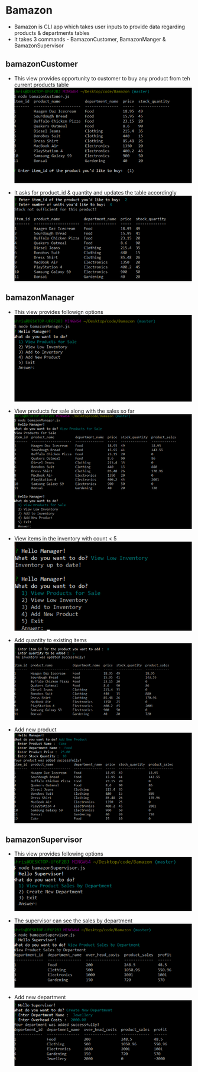 # Bamazon

* Bamazon is CLI app which takes user inputs to provide data regarding products & departments tables
* It takes 3 commands - BamazonCustomer, BamazonManger & BamazonSupervisor

## bamazonCustomer

* This view provides opportunity to customer to buy any product from teh current products table
![Screenshot](./img/bamazonCustomer1.png)

* It asks for product_id & quantity and updates the table accordingly
![Screenshot](./img/bamazonCustomer2.png)


## bamazonManager

* This view provides followign options
![Screenshot](./img/bamazonManager1.png)

* View products for sale along with the sales so far
![Screenshot](./img/bamazonManager2.png)

* View items in the inventory with count < 5
![Screenshot](./img/bamazonManager3.png)

* Add quantity to existing items
![Screenshot](./img/bamazonManager4.png)

* Add new product
![Screenshot](./img/bamazonManager5.png)


## bamazonSupervisor

* This view provides following options
![Screenshot](./img/bamazonSupervisor1.png)

* The supervisor can see the sales by department
![Screenshot](./img/bamazonSupervisor2.png)

* Add new department
![Screenshot](./img/bamazonSupervisor3.png)